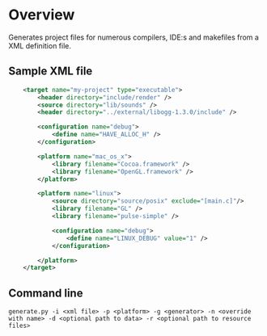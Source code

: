 Overview
========

Generates project files for numerous compilers, IDE:s and makefiles from a XML definition file.

Sample XML file
---------------

```xml
	<target name="my-project" type="executable">
		<header directory="include/render" />
		<source directory="lib/sounds" />
		<header directory="../external/libogg-1.3.0/include" />

		<configuration name="debug">
			<define name="HAVE_ALLOC_H" />
		</configuration>

		<platform name="mac_os_x">
			<library filename="Cocoa.framework" />
			<library filename="OpenGL.framework" />
		</platform>

		<platform name="linux">
			<source directory="source/posix" exclude="[main.c]"/>
			<library filename="GL" />
			<library filename="pulse-simple" />

			<configuration name="debug">
				<define name="LINUX_DEBUG" value="1" />
			</configuration>

		</platform>
	</target>
```

Command line
------------

    generate.py -i <xml file> -p <platform> -g <generator> -n <override with name> -d <optional path to data> -r <optional path to resource files>
